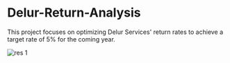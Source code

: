 # Delur-Return-Analysis

This project focuses on optimizing Delur Services' return rates to achieve a target rate of 5% for the coming year.

![res 1](https://github.com/ChidimmaIdika/Delur-Return-Analysis/assets/137975543/d952a475-7b38-405b-a036-cfe62679ce3e)

